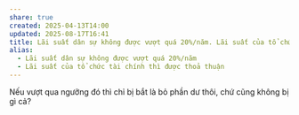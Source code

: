 ```yaml
---
share: true
created: 2025-04-13T14:00
updated: 2025-08-17T16:41
title: Lãi suất dân sự không được vượt quá 20%/năm. Lãi suất của tổ chức tài chính thì được thoả thuận
alias:
  - Lãi suất dân sự không được vượt quá 20%/năm
  - Lãi suất của tổ chức tài chính thì được thoả thuận
---
```

Nếu vượt qua ngưỡng đó thì chỉ bị bắt là bỏ phần dư thôi, chứ cũng không bị gì cả?
